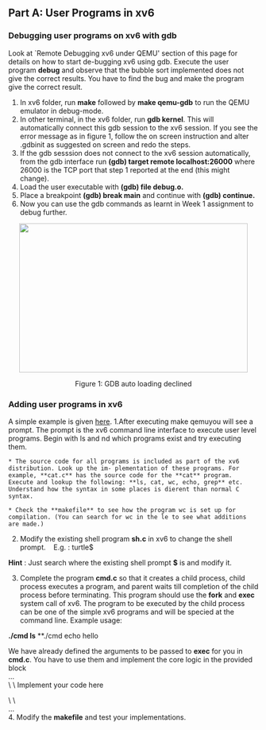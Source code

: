 ## Part A: User Programs in xv6

### Debugging user programs on xv6 with gdb
Look at `Remote Debugging xv6 under QEMU' section of this page for details on how to start de-bugging xv6 using gdb.
Execute the user program **debug** and observe that the bubble sort implemented does not give the correct results. You have to find the bug and make the program give the correct result.
1. In xv6 folder, run **make** followed by **make qemu-gdb** to run the QEMU emulator in debug-mode.
2. In other terminal, in the xv6 folder, run **gdb kernel**. This will automatically connect this gdb session to the xv6 session. If you see the error message as in figure 1, follow the on screen instruction and alter .gdbinit as suggested on screen and redo the steps.
3. If the gdb sesssion does not connect to the xv6 session automatically, from the gdb interface run **(gdb) target remote localhost:26000** where 26000 is the TCP port that step 1 reported at the end (this might change).
4. Load the user executable with **(gdb) file debug.o.**
5. Place a breakpoint **(gdb) break main** and continue with **(gdb) continue.**
6. Now you can use the gdb commands as learnt in Week 1 assignment to debug further.
<p align="center">
  <img width="460" height="300" src="https://user-images.githubusercontent.com/81876291/167428724-d25223ec-4685-47a4-8935-b676d4815167.png">
</p>
<p align="center">
  Figure 1: GDB auto loading declined
</p>
 
### Adding user programs in xv6
A simple example is given [here](https://www.geeksforgeeks.org/xv6-operating-system-add-a-user-program/).
1.After executing make qemuyou will see a prompt. The prompt is the xv6 command line interface to execute user level programs. Begin with ls and nd which programs exist and try executing them.

    * The source code for all programs is included as part of the xv6 distribution. Look up the im- plementation of these programs. For example, **cat.c** has the source code for the **cat** program. Execute and lookup the following: **ls, cat, wc, echo, grep** etc. Understand how the syntax in some places is dierent than normal C syntax.

    * Check the **makefile** to see how the program wc is set up for compilation. (You can search for wc in the le to see what additions are made.)

2. Modify the existing shell program **sh.c** in xv6 to change the shell prompt.
&nbsp;&nbsp; E.g. : turtle$

**Hint** : Just search where the existing shell prompt **$** is and modify it.

3. Complete the program **cmd.c** so that it creates a child process, child process executes a program, and parent waits till completion of the child process before terminating. This program should use the **fork** and **exec** system call of xv6. The program to be executed by the child process can be one of the simple xv6 programs and will be specied at the command line.
Example usage:

**./cmd ls**
**./cmd echo hello

We have already defined the arguments to be passed to **exec** for you in **cmd.c**. You have to use them and implement the core logic in the provided block<br />
...<br />
\\ \ Implement your code here<br />

\\ \\<br />
...<br />
4. Modify the **makefile** and test your implementations.
